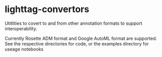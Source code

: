 # lighttag-convertors
Utitlities to covert to and from other annotation formats to support interoperability. 

Currently Rosette ADM format and Google AutoML format are supported. See the respective directories for code, or the examples directory for useage notebooks
